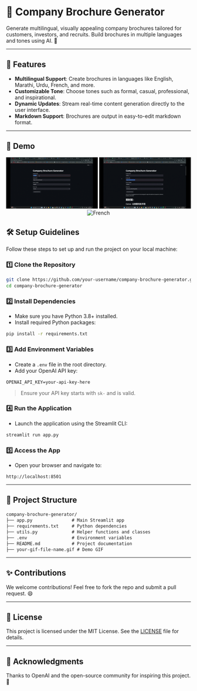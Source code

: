 # 🌟 Company Brochure Generator

Generate multilingual, visually appealing company brochures tailored for customers, investors, and recruits. Build brochures in multiple languages and tones using AI. 🎉

---

## 🚀 Features

- **Multilingual Support**: Create brochures in languages like English, Marathi, Urdu, French, and more.
- **Customizable Tone**: Choose tones such as formal, casual, professional, and inspirational.
- **Dynamic Updates**: Stream real-time content generation directly to the user interface.
- **Markdown Support**: Brochures are output in easy-to-edit markdown format.

---

## 🎥 Demo

<p align="center">
  <img src="media/1.gif" alt="Selecting Chinese Language" width="250" height="auto">
  <img src="media/2.gif" alt="English" width="250" height="auto">
  <img src="media/3.gif" alt="French" width="250" height="auto">
</p>


## 🛠️ Setup Guidelines

Follow these steps to set up and run the project on your local machine:

### 1️⃣ Clone the Repository
```bash
git clone https://github.com/your-username/company-brochure-generator.git
cd company-brochure-generator
```

### 2️⃣ Install Dependencies
- Make sure you have Python 3.8+ installed.
- Install required Python packages:

```bash
pip install -r requirements.txt
```

### 3️⃣ Add Environment Variables
- Create a `.env` file in the root directory.
- Add your OpenAI API key:

```
OPENAI_API_KEY=your-api-key-here
```

> Ensure your API key starts with `sk-` and is valid.

### 4️⃣ Run the Application
- Launch the application using the Streamlit CLI:

```bash
streamlit run app.py
```

### 5️⃣ Access the App
- Open your browser and navigate to:
  
```
http://localhost:8501
```

---

## 📂 Project Structure

```plaintext
company-brochure-generator/
├── app.py               # Main Streamlit app
├── requirements.txt     # Python dependencies
├── utils.py             # Helper functions and classes
├── .env                 # Environment variables
├── README.md            # Project documentation
├── your-gif-file-name.gif # Demo GIF
```

---

## ✨ Contributions

We welcome contributions! Feel free to fork the repo and submit a pull request. 😄

---

## 📜 License

This project is licensed under the MIT License. See the [LICENSE](LICENSE) file for details.

---

## 🙌 Acknowledgments

Thanks to OpenAI and the open-source community for inspiring this project. 💖
